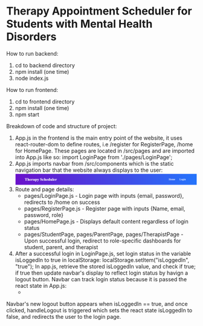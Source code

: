 # Therapy Appointment Scheduler for Students with Mental Health Disorders

How to run backend:
1. cd to backend directory
2. npm install (one time)
3. node index.js

How to run frontend: 
1. cd to frontend directory
2. npm install (one time)
3. npm start

Breakdown of code and structure of project:
1. App.js in the frontend is the main entry point of the website, it uses react-router-dom to define routes, i.e 
/register for RegisterPage, /home for HomePage. These pages are located in /src/pages and are imported into App.js
like so: import LoginPage from './pages/LoginPage'; 
2. App.js imports navbar from /src/components which is the static navigation bar that the website always displays to the
user: ![navbar](readme_images/nav.png)
3. Route and page details:  
    * pages/LoginPage.js - Login page with inputs {email, password}, redirects to /home on success
    * pages/RegisterPage.js - Register page with inputs {Name, email, password, role}
    * pages/HomePage.js - Displays default content regardless of login status
    * pages/StudentPage, pages/ParentPage, pages/TherapistPage - Upon successful login, redirect to role-specific 
    dashboards for student, parent, and therapist
4. After a successful login in LoginPage.js, set login status in the variable isLoggedIn to true in localStorage: localStorage.setItem("isLoggedIn", "true"); 
In app.js, retrieve the stored isLoggedIn value, and check if true; if true then update navbar's display to reflect
login status by havign a logout button. Navbar can track login status because it is passed the react state in App.js:
    * <Navbar isLoggedIn={isLoggedIn} setIsLoggedIn={setIsLoggedIn} />
Navbar's new logout button appears when isLoggedIn == true, and once clicked, handleLogout is triggered which sets
the react state isLoggedIn to false, and redirects the user to the login page. 

